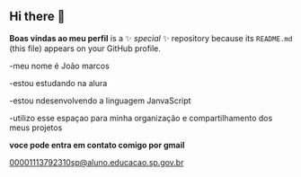 ## Hi there 👋


**Boas vindas ao meu perfil** is a ✨ _special_ ✨ repository because its `README.md` (this file) appears on your GitHub profile.

-meu nome é João marcos 

-estou estudando na alura 

-estou ndesenvolvendo a linguagem JanvaScript

-utilizo esse espaçao para minha organização e compartilhamento dos meus projetos

**voce pode entra em contato comigo por gmail**

00001113792310sp@aluno.educacao.sp.gov.br
